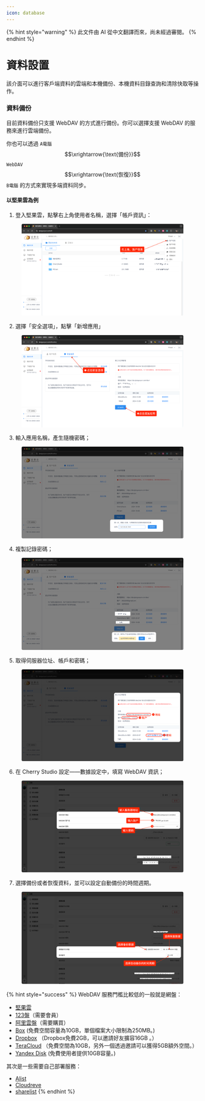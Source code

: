 ```yaml
---
icon: database
---
```


{% hint style="warning" %}
此文件由 AI 從中文翻譯而來，尚未經過審閱。
{% endhint %}

# 資料設置

該介面可以進行客戶端資料的雲端和本機備份、本機資料目錄查詢和清除快取等操作。

### 資料備份

目前資料備份只支援 WebDAV 的方式進行備份。你可以選擇支援 WebDAV 的服務來進行雲端備份。

你也可以透過 `A電腦` $$\xrightarrow{\text{備份}}$$ `WebDAV` $$\xrightarrow{\text{恢復}}$$ `B電腦` 的方式來實現多端資料同步。

#### 以堅果雲為例

1. 登入堅果雲，點擊右上角使用者名稱，選擇「帳戶資訊」：

<figure><img src="../../../.gitbook/assets/image (39).png" alt=""><figcaption></figcaption></figure>

2. 選擇「安全選項」，點擊「新增應用」

<figure><img src="../../../.gitbook/assets/image (40).png" alt=""><figcaption></figcaption></figure>

3. 輸入應用名稱，產生隨機密碼；

<figure><img src="../../../.gitbook/assets/image (41).png" alt=""><figcaption></figcaption></figure>

4. 複製記錄密碼；

<figure><img src="../../../.gitbook/assets/image (42).png" alt=""><figcaption></figcaption></figure>

5. 取得伺服器位址、帳戶和密碼；

<figure><img src="../../../.gitbook/assets/image (43).png" alt=""><figcaption></figcaption></figure>

6. 在 Cherry Studio 設定——數據設定中，填寫 WebDAV 資訊；

<figure><img src="../../../.gitbook/assets/image (48).png" alt=""><figcaption></figcaption></figure>

7. 選擇備份或者恢復資料，並可以設定自動備份的時間週期。

<figure><img src="../../../.gitbook/assets/image (47).png" alt=""><figcaption></figcaption></figure>

{% hint style="success" %}
WebDAV 服務門檻比較低的一般就是網盤：

* [堅果雲](https://www.jianguoyun.com/)
* [123盤](https://www.123pan.com/)（需要會員）
* [阿里雲盤](https://www.alipan.com/)（需要購買）
* [Box](https://www.box.com/) (免費空間容量為10GB，單個檔案大小限制為250MB。)
* [Dropbox](https://www.dropbox.com/) （Dropbox免費2GB，可以邀請好友擴容16GB 。）
* [TeraCloud](https://teracloud.jp/en/) （免費空間為10GB，另外一個透過邀請可以獲得5GB額外空間。）
* [Yandex Disk](https://disk.yandex.com/) (免費使用者提供10GB容量。)

其次是一些需要自己部署服務：

* [Alist](https://alist.nn.ci/zh/)
* [Cloudreve](https://cloudreve.org/)
* [sharelist](https://github.com/reruin/sharelist)
{% endhint %}